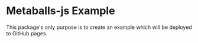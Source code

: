 # Metaballs-js Example

This package's only purpose is to create an example which will be deployed to GitHub pages.
